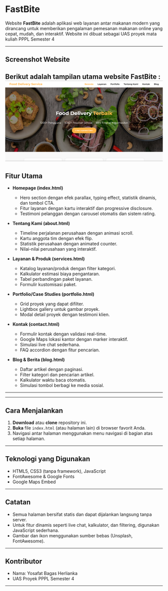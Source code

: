 # FastBite

Website **FastBite** adalah aplikasi web layanan antar makanan modern yang dirancang untuk memberikan pengalaman pemesanan makanan online yang cepat, mudah, dan interaktif. Website ini dibuat sebagai UAS proyek mata kuliah PPPL Semester 4

---

## Screenshot Website

Berikut adalah tampilan utama website FastBite :
![Website](image.png)
---

## Fitur Utama

- **Homepage (index.html)**
  - Hero section dengan efek parallax, typing effect, statistik dinamis, dan tombol CTA.
  - Fitur layanan dengan kartu interaktif dan progressive disclosure.
  - Testimoni pelanggan dengan carousel otomatis dan sistem rating.

- **Tentang Kami (about.html)**
  - Timeline perjalanan perusahaan dengan animasi scroll.
  - Kartu anggota tim dengan efek flip.
  - Statistik perusahaan dengan animated counter.
  - Nilai-nilai perusahaan yang interaktif.

- **Layanan & Produk (services.html)**
  - Katalog layanan/produk dengan filter kategori.
  - Kalkulator estimasi biaya pengantaran.
  - Tabel perbandingan paket layanan.
  - Formulir kustomisasi paket.

- **Portfolio/Case Studies (portfolio.html)**
  - Grid proyek yang dapat difilter.
  - Lightbox gallery untuk gambar proyek.
  - Modal detail proyek dengan testimoni klien.

- **Kontak (contact.html)**
  - Formulir kontak dengan validasi real-time.
  - Google Maps lokasi kantor dengan marker interaktif.
  - Simulasi live chat sederhana.
  - FAQ accordion dengan fitur pencarian.

- **Blog & Berita (blog.html)**
  - Daftar artikel dengan paginasi.
  - Filter kategori dan pencarian artikel.
  - Kalkulator waktu baca otomatis.
  - Simulasi tombol berbagi ke media sosial.

---

---

## Cara Menjalankan

1. **Download** atau **clone** repository ini.
2. **Buka** file `index.html` (atau halaman lain) di browser favorit Anda.
3. Navigasi antar halaman menggunakan menu navigasi di bagian atas setiap halaman.

---

## Teknologi yang Digunakan

- HTML5, CSS3 (tanpa framework), JavaScript
- FontAwesome & Google Fonts
- Google Maps Embed

---

## Catatan

- Semua halaman bersifat statis dan dapat dijalankan langsung tanpa server.
- Untuk fitur dinamis seperti live chat, kalkulator, dan filtering, digunakan JavaScript sederhana.
- Gambar dan ikon menggunakan sumber bebas (Unsplash, FontAwesome).

---

## Kontributor

- Nama: Yosafat Bagas Herlianka
- UAS Proyek PPPL Semester 4

---
